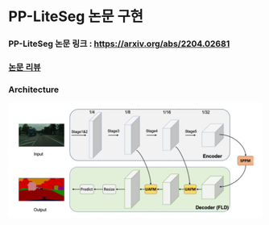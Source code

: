 # PP-LiteSeg 논문 구현  
### PP-LiteSeg 논문 링크 : https://arxiv.org/abs/2204.02681  
### [논문 리뷰](https://github.com/Sangh0/Segmentation/blob/main/PP-LiteSeg/PP-LiteSeg_paper.ipynb)
### Architecture  
<img src = "https://github.com/Sangh0/Segmentation/blob/main/PP-LiteSeg/figure/figure2.JPG?raw=true">
